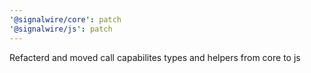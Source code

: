 ```yaml
---
'@signalwire/core': patch
'@signalwire/js': patch
---
```


Refacterd and moved call capabilites types and helpers from core to js
